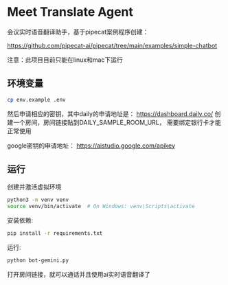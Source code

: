 # Meet Translate Agent

会议实时语音翻译助手，基于pipecat案例程序创建：

https://github.com/pipecat-ai/pipecat/tree/main/examples/simple-chatbot

注意：此项目目前只能在linux和mac下运行

## 环境变量

```bash
cp env.example .env
```

然后申请相应的密钥，其中daily的申请地址是：
https://dashboard.daily.co/ 创建一个房间，房间链接贴到DAILY_SAMPLE_ROOM_URL，
需要绑定银行卡才能正常使用

google密钥的申请地址：
https://aistudio.google.com/apikey

## 运行

创建并激活虚拟环境

```bash
python3 -m venv venv
source venv/bin/activate  # On Windows: venv\Scripts\activate
```

安装依赖:

```bash
pip install -r requirements.txt
```

运行:

```bash
python bot-gemini.py
```

打开房间链接，就可以通话并且使用ai实时语音翻译了